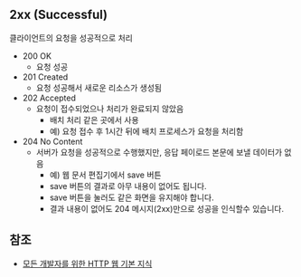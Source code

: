 ## 2xx (Successful)
클라이언트의 요청을 성공적으로 처리
* 200 OK
  * 요청 성공
* 201 Created
  * 요청 성공해서 새로운 리소스가 생성됨
* 202 Accepted
  * 요청이 접수되었으나 처리가 완료되지 않았음
     * 배치 처리 같은 곳에서 사용
     * 예) 요청 접수 후 1시간 뒤에 배치 프로세스가 요청을 처리함
* 204 No Content
  * 서버가 요청을 성공적으로 수행했지만, 응답 페이로드 본문에 보낼 데이터가 없음
     * 예) 웹 문서 편집기에서 save 버튼
     * save 버튼의 결과로 아무 내용이 없어도 됩니다.
     * save 버튼을 눌러도 같은 화면을 유지해야 합니다.
     * 결과 내용이 없어도 204 메시지(2xx)만으로 성공을 인식할수 있습니다.

## 참조
* [모든 개발자를 위한 HTTP 웹 기본 지식](https://www.inflearn.com/course/http-%EC%9B%B9-%EB%84%A4%ED%8A%B8%EC%9B%8C%ED%81%AC/dashboard)